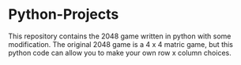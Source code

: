 # Python-Projects
This repository contains the 2048 game written in python with some modification. The original 2048 game is a 4 x 4 matric game, but this python code can allow you to make your own row x column choices.
